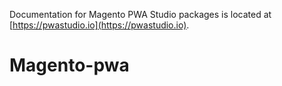 Documentation for Magento PWA Studio packages is located at [https://pwastudio.io](https://pwastudio.io).
# Magento-pwa
